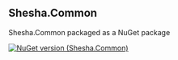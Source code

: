﻿## Shesha.Common  

Shesha.Common packaged as a NuGet package

[![NuGet version (Shesha.Common)](https://img.shields.io/nuget/v/Shesha.Common?style=flat-square)](https://www.nuget.org/packages/Shesha.Common/)
